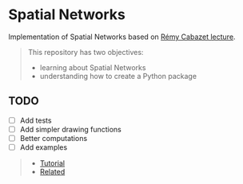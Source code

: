 # Spatial Networks

Implementation of Spatial Networks based on [Rémy Cabazet lecture](https://www.youtube.com/watch?v=KsGV_FHwhfY).

> This repository has two objectives:
>
> - learning about Spatial Networks
> - understanding how to create a Python package

## TODO

- [ ] Add tests
- [ ] Add simpler drawing functions
- [ ] Better computations
- [ ] Add examples

> - [Tutorial](https://towardsdatascience.com/deep-dive-create-and-publish-your-first-python-library-f7f618719e14)
> - [Related](https://github.com/tomalrussell/snkit)
